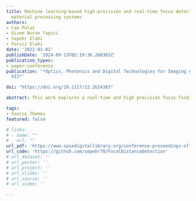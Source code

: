 ```yaml
---
title: Machine learning-based high-precision and real-time focus detection for laser
  material processing systems
authors:
- Can Polat
- Gizem Nuran Yapici
- Sepehr Elahi
- Parviz Elahi
date: '2022-01-01'
publishDate: '2024-09-13T02:19:36.268303Z'
publication_types:
- paper-conference
publication: '*Optics, Photonics and Digital Technologies for Imaging Applications
  VII*'

doi: "https://doi.org/10.1117/12.2624383"

abstract: This work explores a real-time and high precision focus finding for the ultrafast laser material processing for a different types of materials. Focus detection is essential for laser machining because an unfocused beam cannot affect the material and, at worst, a destructive effect. Here, we compare CNN and non-CNN-based approaches to focus detection, ultimately proposing a robust CNN model that can achieve high performance when only trained on a portion of the dataset. We use an ordinary lens (11 mm focal length, 0.25 NA) and a CMOS camera. Our robust CNN model achieved a focus prediction accuracy of 95% when identifying focus distances in {-150, -140,...,0,...,150} µm, each step is about 7% of the Rayleigh length, and a high processing speed of 1000+ Hz on a CPU

tags:
- Source Themes
featured: false

# links:
# - name: ""
#   url: ""
url_pdf: 'https://www.spiedigitallibrary.org/conference-proceedings-of-spie/12138/1213803/Machine-learning-based-high-precision-and-real-time-focus-detection/10.1117/12.2624383.full'
url_code: 'https://github.com/sepehr78/FocalDistanceDetection'
# url_dataset: ''
# url_poster: ''
# url_project: ''
# url_slides: ''
# url_source: ''
# url_video: ''

---
```

